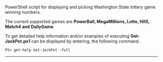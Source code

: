 PowerShell script for displaying and picking Washington State lottery game winning numbers.

The current supported games are **PowerBall, MegaMillions, Lotto, Hit5, Match4 and DailyGame**.

To get detailed help information and/or examples of executing **Get-JackPot.ps1** can be
displayed by entering, the following command.

    PS> get-help Get-JackPot -full

***